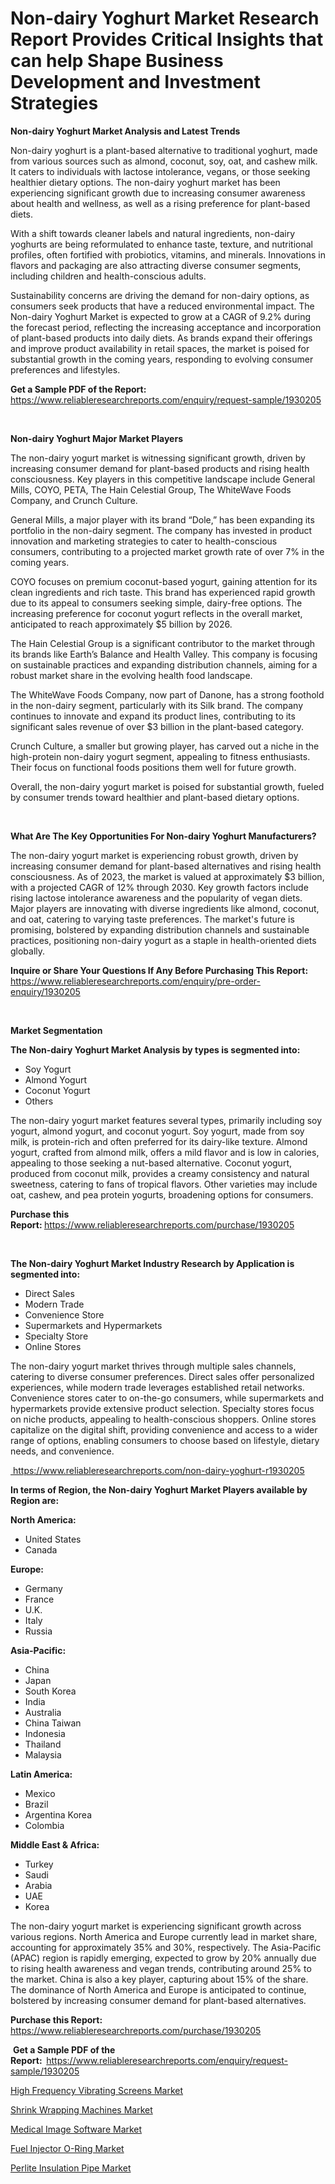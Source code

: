 <p><h1>Non-dairy Yoghurt Market Research Report Provides Critical Insights that can help Shape Business Development and Investment Strategies</h1></p><p><strong>Non-dairy Yoghurt Market Analysis and Latest Trends</strong></p>
<p><p>Non-dairy yoghurt is a plant-based alternative to traditional yoghurt, made from various sources such as almond, coconut, soy, oat, and cashew milk. It caters to individuals with lactose intolerance, vegans, or those seeking healthier dietary options. The non-dairy yoghurt market has been experiencing significant growth due to increasing consumer awareness about health and wellness, as well as a rising preference for plant-based diets. </p><p>With a shift towards cleaner labels and natural ingredients, non-dairy yoghurts are being reformulated to enhance taste, texture, and nutritional profiles, often fortified with probiotics, vitamins, and minerals. Innovations in flavors and packaging are also attracting diverse consumer segments, including children and health-conscious adults. </p><p>Sustainability concerns are driving the demand for non-dairy options, as consumers seek products that have a reduced environmental impact. The Non-dairy Yoghurt Market is expected to grow at a CAGR of 9.2% during the forecast period, reflecting the increasing acceptance and incorporation of plant-based products into daily diets. As brands expand their offerings and improve product availability in retail spaces, the market is poised for substantial growth in the coming years, responding to evolving consumer preferences and lifestyles.</p></p>
<p><strong>Get a Sample PDF of the Report:&nbsp;</strong> <a href="https://www.reliableresearchreports.com/enquiry/request-sample/1930205?utm_campaign=37&utm_medium=2&utm_source=Github&utm_content=ia&utm_term=25102024&utm_id=non-dairy-yoghurt">https://www.reliableresearchreports.com/enquiry/request-sample/1930205</a></p>
<p>&nbsp;</p>
<p><strong>Non-dairy Yoghurt Major Market Players</strong></p>
<p><p>The non-dairy yogurt market is witnessing significant growth, driven by increasing consumer demand for plant-based products and rising health consciousness. Key players in this competitive landscape include General Mills, COYO, PETA, The Hain Celestial Group, The WhiteWave Foods Company, and Crunch Culture.</p><p>General Mills, a major player with its brand “Dole,” has been expanding its portfolio in the non-dairy segment. The company has invested in product innovation and marketing strategies to cater to health-conscious consumers, contributing to a projected market growth rate of over 7% in the coming years.</p><p>COYO focuses on premium coconut-based yogurt, gaining attention for its clean ingredients and rich taste. This brand has experienced rapid growth due to its appeal to consumers seeking simple, dairy-free options. The increasing preference for coconut yogurt reflects in the overall market, anticipated to reach approximately $5 billion by 2026.</p><p>The Hain Celestial Group is a significant contributor to the market through its brands like Earth’s Balance and Health Valley. This company is focusing on sustainable practices and expanding distribution channels, aiming for a robust market share in the evolving health food landscape. </p><p>The WhiteWave Foods Company, now part of Danone, has a strong foothold in the non-dairy segment, particularly with its Silk brand. The company continues to innovate and expand its product lines, contributing to its significant sales revenue of over $3 billion in the plant-based category.</p><p>Crunch Culture, a smaller but growing player, has carved out a niche in the high-protein non-dairy yogurt segment, appealing to fitness enthusiasts. Their focus on functional foods positions them well for future growth.</p><p>Overall, the non-dairy yogurt market is poised for substantial growth, fueled by consumer trends toward healthier and plant-based dietary options.</p></p>
<p>&nbsp;</p>
<p><strong>What Are The Key Opportunities For Non-dairy Yoghurt Manufacturers?</strong></p>
<p><p>The non-dairy yogurt market is experiencing robust growth, driven by increasing consumer demand for plant-based alternatives and rising health consciousness. As of 2023, the market is valued at approximately $3 billion, with a projected CAGR of 12% through 2030. Key growth factors include rising lactose intolerance awareness and the popularity of vegan diets. Major players are innovating with diverse ingredients like almond, coconut, and oat, catering to varying taste preferences. The market's future is promising, bolstered by expanding distribution channels and sustainable practices, positioning non-dairy yogurt as a staple in health-oriented diets globally.</p></p>
<p><strong>Inquire or Share Your Questions If Any Before Purchasing This Report:</strong> <a href="https://www.reliableresearchreports.com/enquiry/pre-order-enquiry/1930205?utm_campaign=37&utm_medium=2&utm_source=Github&utm_content=ia&utm_term=25102024&utm_id=non-dairy-yoghurt">https://www.reliableresearchreports.com/enquiry/pre-order-enquiry/1930205</a></p>
<p>&nbsp;</p>
<p><strong>Market Segmentation</strong></p>
<p><strong>The Non-dairy Yoghurt Market Analysis by types is segmented into:</strong></p>
<p><ul><li>Soy Yogurt</li><li>Almond Yogurt</li><li>Coconut Yogurt</li><li>Others</li></ul></p>
<p><p>The non-dairy yogurt market features several types, primarily including soy yogurt, almond yogurt, and coconut yogurt. Soy yogurt, made from soy milk, is protein-rich and often preferred for its dairy-like texture. Almond yogurt, crafted from almond milk, offers a mild flavor and is low in calories, appealing to those seeking a nut-based alternative. Coconut yogurt, produced from coconut milk, provides a creamy consistency and natural sweetness, catering to fans of tropical flavors. Other varieties may include oat, cashew, and pea protein yogurts, broadening options for consumers.</p></p>
<p><strong>Purchase this Report:&nbsp;</strong><a href="https://www.reliableresearchreports.com/purchase/1930205?utm_campaign=37&utm_medium=2&utm_source=Github&utm_content=ia&utm_term=25102024&utm_id=non-dairy-yoghurt">https://www.reliableresearchreports.com/purchase/1930205</a></p>
<p>&nbsp;</p>
<p><strong>The Non-dairy Yoghurt Market Industry Research by Application is segmented into:</strong></p>
<p><ul><li>Direct Sales</li><li>Modern Trade</li><li>Convenience Store</li><li>Supermarkets and Hypermarkets</li><li>Specialty Store</li><li>Online Stores</li></ul></p>
<p><p>The non-dairy yogurt market thrives through multiple sales channels, catering to diverse consumer preferences. Direct sales offer personalized experiences, while modern trade leverages established retail networks. Convenience stores cater to on-the-go consumers, while supermarkets and hypermarkets provide extensive product selection. Specialty stores focus on niche products, appealing to health-conscious shoppers. Online stores capitalize on the digital shift, providing convenience and access to a wider range of options, enabling consumers to choose based on lifestyle, dietary needs, and convenience.</p></p>
<p><a href="https://www.reliableresearchreports.com/non-dairy-yoghurt-r1930205?utm_campaign=37&utm_medium=2&utm_source=Github&utm_content=ia&utm_term=25102024&utm_id=non-dairy-yoghurt">&nbsp;https://www.reliableresearchreports.com/non-dairy-yoghurt-r1930205</a></p>
<p><strong>In terms of Region, the Non-dairy Yoghurt Market Players available by Region are:</strong></p>
<p>
    <p> <strong> North America: </strong>
        <ul>
            <li>United States</li>
            <li>Canada</li>
        </ul>
        </p> 
    <p> <strong> Europe: </strong>
        <ul>
            <li>Germany</li>
            <li>France</li>
            <li>U.K.</li>
            <li>Italy</li>
            <li>Russia</li>
        </ul>
        </p> 
    <p> <strong> Asia-Pacific: </strong>
        <ul>
            <li>China</li>
            <li>Japan</li>
            <li>South Korea</li>
            <li>India</li>
            <li>Australia</li>
            <li>China Taiwan</li>
            <li>Indonesia</li>
            <li>Thailand</li>
            <li>Malaysia</li>
        </ul>
        </p> 
    <p> <strong> Latin America: </strong>
        <ul>
            <li>Mexico</li>
            <li>Brazil</li>
            <li>Argentina Korea</li>
            <li>Colombia</li>
        </ul>
        </p> 
    <p> <strong> Middle East & Africa: </strong>
        <ul>
            <li>Turkey</li>
            <li>Saudi</li>
            <li>Arabia</li>
            <li>UAE</li>
            <li>Korea</li>
        </ul>
    </p>
    </p>
<p><p>The non-dairy yogurt market is experiencing significant growth across various regions. North America and Europe currently lead in market share, accounting for approximately 35% and 30%, respectively. The Asia-Pacific (APAC) region is rapidly emerging, expected to grow by 20% annually due to rising health awareness and vegan trends, contributing around 25% to the market. China is also a key player, capturing about 15% of the share. The dominance of North America and Europe is anticipated to continue, bolstered by increasing consumer demand for plant-based alternatives.</p></p>
<p><strong>Purchase this Report: </strong><a href="https://www.reliableresearchreports.com/purchase/1930205?utm_campaign=37&utm_medium=2&utm_source=Github&utm_content=ia&utm_term=25102024&utm_id=non-dairy-yoghurt">https://www.reliableresearchreports.com/purchase/1930205</a></p>
<p>&nbsp;<strong>Get a Sample PDF of the Report:&nbsp;&nbsp;</strong><a href="https://www.reliableresearchreports.com/enquiry/request-sample/1930205?utm_campaign=37&utm_medium=2&utm_source=Github&utm_content=ia&utm_term=25102024&utm_id=non-dairy-yoghurt">https://www.reliableresearchreports.com/enquiry/request-sample/1930205</a></p>
<p><strong></strong></p>
<p><p><a href="https://issuu.com/reportprime-2/docs/high-frequency-vibrating-screens-ma_e8fd9e80635e02?utm_campaign=37&utm_medium=2&utm_source=Github&utm_content=ia&utm_term=25102024&utm_id=non-dairy-yoghurt">High Frequency Vibrating Screens Market</a></p><p><a href="https://issuu.com/reportprime-2/docs/shrink-wrapping-machines-market-siz_b3d26e4b81040b?utm_campaign=37&utm_medium=2&utm_source=Github&utm_content=ia&utm_term=25102024&utm_id=non-dairy-yoghurt">Shrink Wrapping Machines Market</a></p><p><a href="https://github.com/jennyt6m/Market-Research-Report-List-1/blob/main/medical-image-software-market.md?utm_campaign=37&utm_medium=2&utm_source=Github&utm_content=ia&utm_term=25102024&utm_id=non-dairy-yoghurt">Medical Image Software Market</a></p><p><a href="https://www.linkedin.com/pulse/global-fuel-injector-o-ring-market-size-trends-analysis-regional-90b9c?utm_campaign=37&utm_medium=2&utm_source=Github&utm_content=ia&utm_term=25102024&utm_id=non-dairy-yoghurt">Fuel Injector O-Ring Market</a></p><p><a href="https://github.com/MegiMusaj575/Market-Research-Report-List-1/blob/main/perlite-insulation-pipe-market.md?utm_campaign=37&utm_medium=2&utm_source=Github&utm_content=ia&utm_term=25102024&utm_id=non-dairy-yoghurt">Perlite Insulation Pipe Market</a></p></p>